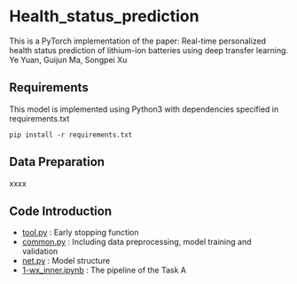 # Health_status_prediction
This is a PyTorch implementation of the paper: Real-time personalized health status prediction of lithium-ion batteries using deep transfer learning. 
Ye Yuan, Guijun Ma, Songpei Xu
## Requirements
This model is implemented using Python3 with dependencies specified in requirements.txt
```
pip install -r requirements.txt
```
## Data Preparation
xxxx
## Code Introduction
- [tool.py](https://github.com/HAIRLAB/Health_status_prediction/blob/main/tool.py) : Early stopping function
- [common.py](https://github.com/HAIRLAB/Health_status_prediction/blob/main/common.py) : Including data preprocessing, model training and validation
- [net.py](https://github.com/HAIRLAB/Health_status_prediction/blob/main/net.py) : Model structure
- [1-wx_inner.ipynb](https://github.com/HAIRLAB/Health_status_prediction/blob/main/1-wx_inner.ipynb) : The pipeline of the Task A

